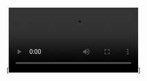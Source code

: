 
[![Watch the video](https://user-images.githubusercontent.com/116800534/213692940-d4ceae4a-924d-4f0f-9b54-1ec45a021c47.mp4)]
